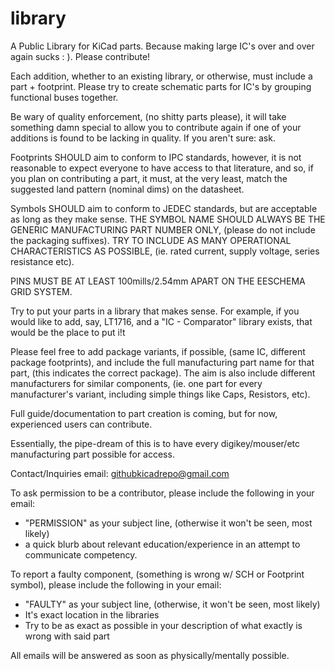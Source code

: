 library
=======

A Public Library for KiCad parts. Because making large IC's over and over again sucks : ).  Please contribute! 

Each addition, whether to an existing library, or otherwise, must include a part + footprint.  Please try to create schematic parts for IC's by grouping functional buses together.

Be wary of quality enforcement, (no shitty parts please), it will take something damn special to allow you to contribute again if one of your additions is found to be lacking in quality. If you aren't sure: ask.

Footprints SHOULD aim to conform to IPC standards, however, it is not reasonable to expect everyone to have access to that literature, and so, if you plan on contributing a part, it must, at the very least, match the suggested land pattern (nominal dims) on the datasheet.

Symbols SHOULD aim to conform to JEDEC standards, but are acceptable as long as they make sense. THE SYMBOL NAME SHOULD ALWAYS BE THE GENERIC MANUFACTURING PART NUMBER ONLY, (please do not include the packaging suffixes). TRY TO INCLUDE AS MANY OPERATIONAL CHARACTERISTICS AS POSSIBLE, (ie. rated current, supply voltage, series resistance etc).

PINS MUST BE AT LEAST 100mills/2.54mm APART ON THE EESCHEMA GRID SYSTEM. 

Try to put your parts in a library that makes sense. For example, if you would like to add, say, LT1716, and a "IC - Comparator" library exists, that would be the place to put i!t

Please feel free to add package variants, if possible, (same IC, different package footprints), and include the full manufacturing part name for that part, (this indicates the correct package). The aim is also include different manufacturers for similar components, (ie. one part for every manufacturer's variant, including simple things like Caps, Resistors, etc).

Full guide/documentation to part creation is coming, but for now, experienced users can contribute. 

Essentially, the pipe-dream of this is to have every digikey/mouser/etc manufacturing part possible for access.


Contact/Inquiries email:   githubkicadrepo@gmail.com


To ask permission to be a contributor, please include the following in your email:

  - "PERMISSION" as your subject line, (otherwise it won't be seen, most likely)
  - a quick blurb about relevant education/experience in an attempt to communicate competency. 

To report a faulty component, (something is wrong w/ SCH or Footprint symbol), please include the following in your email:

  - "FAULTY" as your subject line, (otherwise, it won't be seen, most likely)
  - It's exact location in the libraries
  - Try to be as exact as possible in your description of what exactly is wrong with said part

All emails will be answered as soon as physically/mentally possible.
